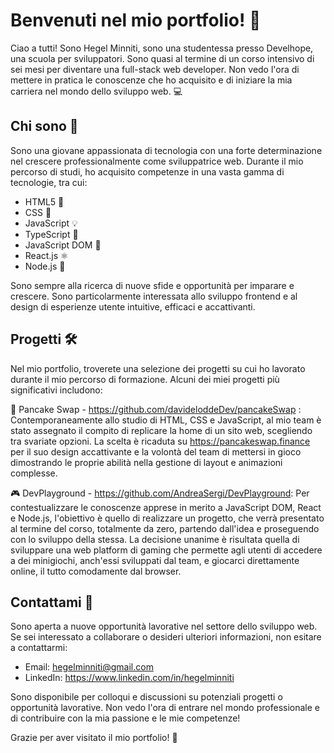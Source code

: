 # Benvenuti nel mio portfolio! 🚀

Ciao a tutti! Sono Hegel Minniti, sono una studentessa presso Develhope, una scuola per sviluppatori. 
Sono quasi al termine di un corso intensivo di sei mesi per diventare una full-stack web developer.
Non vedo l'ora di mettere in pratica le conoscenze che ho acquisito e di iniziare la mia carriera nel mondo dello sviluppo web. 💻

## Chi sono :blossom:

Sono una giovane appassionata di tecnologia con una forte determinazione nel crescere professionalmente come sviluppatrice web. Durante il mio percorso di studi, ho acquisito competenze in una vasta gamma di tecnologie, tra cui:

- HTML5 🧱
- CSS 🎨
- JavaScript :bulb:
- TypeScript 📝
- JavaScript DOM :dart:
- React.js ⚛️
- Node.js 🚀

Sono sempre alla ricerca di nuove sfide e opportunità per imparare e crescere. Sono particolarmente interessata allo sviluppo frontend e al design di esperienze utente intuitive, efficaci e accattivanti.

## Progetti 🛠️

Nel mio portfolio, troverete una selezione dei progetti su cui ho lavorato durante il mio percorso di formazione. Alcuni dei miei progetti più significativi includono:

:rabbit2: Pancake Swap - https://github.com/davideloddeDev/pancakeSwap : Contemporaneamente allo studio di HTML, CSS e JavaScript, al mio team è stato assegnato il compito di replicare la home di un sito web, scegliendo tra svariate opzioni. La scelta è ricaduta su https://pancakeswap.finance per il suo design accattivante e la volontà del team di mettersi in gioco dimostrando le proprie abilità nella gestione di layout e animazioni complesse.

:video_game: DevPlayground - https://github.com/AndreaSergi/DevPlayground: Per contestualizzare le conoscenze apprese in merito a JavaScript DOM, React e Node.js, l'obiettivo è quello di realizzare un progetto, che verrà presentato al termine del corso, totalmente da zero, partendo dall'idea e proseguendo con lo sviluppo della stessa. La decisione unanime è risultata quella di sviluppare una web platform di gaming che permette agli utenti di accedere a dei minigiochi, anch'essi sviluppati dal team, e giocarci direttamente online, il tutto comodamente dal browser.


## Contattami 📧

Sono aperta a nuove opportunità lavorative nel settore dello sviluppo web. Se sei interessato a collaborare o desideri ulteriori informazioni, non esitare a contattarmi:

- Email: hegelminniti@gmail.com
- LinkedIn: https://www.linkedin.com/in/hegelminniti

Sono disponibile per colloqui e discussioni su potenziali progetti o opportunità lavorative. Non vedo l'ora di entrare nel mondo professionale e di contribuire con la mia passione e le mie competenze!

Grazie per aver visitato il mio portfolio! :wave:
